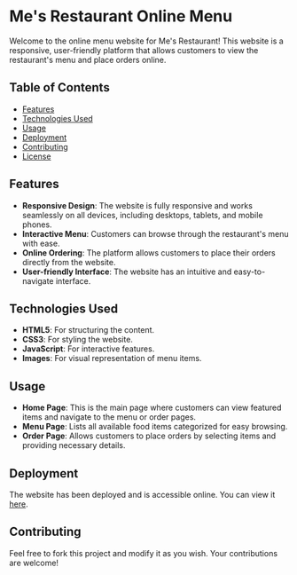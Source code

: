 # Me's Restaurant Online Menu

Welcome to the online menu website for Me's Restaurant! This website is a responsive, user-friendly platform that allows customers to view the restaurant's menu and place orders online.

## Table of Contents

- [Features](#features)
- [Technologies Used](#technologies-used)
- [Usage](#usage)
- [Deployment](#deployment)
- [Contributing](#contributing)
- [License](#license)

## Features

- **Responsive Design**: The website is fully responsive and works seamlessly on all devices, including desktops, tablets, and mobile phones.
- **Interactive Menu**: Customers can browse through the restaurant's menu with ease.
- **Online Ordering**: The platform allows customers to place their orders directly from the website.
- **User-friendly Interface**: The website has an intuitive and easy-to-navigate interface.

## Technologies Used

- **HTML5**: For structuring the content.
- **CSS3**: For styling the website.
- **JavaScript**: For interactive features.
- **Images**: For visual representation of menu items.

## Usage

- **Home Page**: This is the main page where customers can view featured items and navigate to the menu or order pages.
- **Menu Page**: Lists all available food items categorized for easy browsing.
- **Order Page**: Allows customers to place orders by selecting items and providing necessary details.

## Deployment

The website has been deployed and is accessible online. You can view it [here](https://quoctynoob.github.io/Me-s-restaurant/).

## Contributing

Feel free to fork this project and modify it as you wish. Your contributions are welcome!
